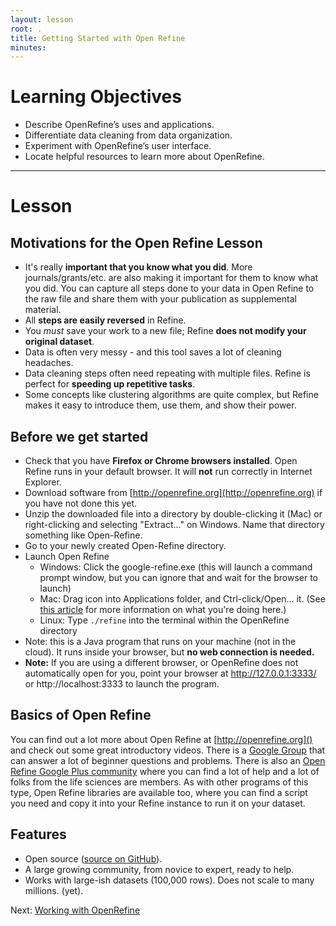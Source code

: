 ```yaml
---
layout: lesson
root: .
title: Getting Started with Open Refine
minutes:
---
```


# Learning Objectives

* Describe OpenRefine’s uses and applications.
* Differentiate data cleaning from data organization.
* Experiment with OpenRefine’s user interface.
* Locate helpful resources to learn more about OpenRefine.

----------------------------------------------------

# Lesson

## Motivations for the Open Refine Lesson

* It's really **important that you know what you did**. More journals/grants/etc. are also making it important for them to know what you did. You can capture all steps done to your data in Open Refine to the raw file and share them with your publication as supplemental material.
* All **steps are easily reversed** in Refine.
* You _must_ save your work to a new file; Refine **does not modify your original dataset**.
* Data is often very messy - and this tool saves a lot of cleaning headaches.
* Data cleaning steps often need repeating with multiple files. Refine is perfect for **speeding up repetitive tasks**.
* Some concepts like clustering algorithms are quite complex, but Refine makes it easy to introduce them, use them, and show their power.

## Before we get started

* Check that you have **Firefox or Chrome browsers installed**. Open Refine runs in your default browser. It will **not** run correctly in Internet Explorer.
* Download software from [http://openrefine.org](http://openrefine.org) if you have not done this yet.
* Unzip the downloaded file into a directory by double-clicking it (Mac) or right-clicking and selecting "Extract..." on Windows. Name that directory something like Open-Refine.
* Go to your newly created Open-Refine directory.
* Launch Open Refine
  * Windows: Click the google-refine.exe (this will launch a command prompt window, but you can ignore that and wait for the browser to launch)
  * Mac: Drag icon into Applications folder, and Ctrl-click/Open... it. (See [this article](https://support.apple.com/kb/PH21769?locale=en_US) for more information on what you're doing here.)
  * Linux: Type `./refine` into the terminal within the OpenRefine directory
* Note: this is a Java program that runs on your machine (not in the cloud). It runs inside your browser, but **no web connection is needed.**
* **Note:** If you are using a different browser, or OpenRefine does not automatically open for you, point your browser at http://127.0.0.1:3333/ or http://localhost:3333 to launch the program.

## Basics of Open Refine

You can find out a lot more about Open Refine at [http://openrefine.org]() and check out some great introductory videos. There is a [Google Group](https://groups.google.com/forum/?hl=en#!forum/openrefine) that can answer a lot of beginner questions and problems. There is also an [Open Refine Google Plus community](https://plus.google.com/communities/117280693504889048168) where you can find a lot of help and a lot of folks from the life sciences are members. As with other programs of this type, Open Refine libraries are available too, where you can find a script you need and copy it into your Refine instance to run it on your dataset.

## Features
* Open source ([source on GitHub](https://github.com/OpenRefine/OpenRefine)).
* A large growing community, from novice to expert, ready to help.
* Works with large-ish datasets (100,000 rows). Does not scale to many millions. (yet).

Next: [Working with OpenRefine](01-working-with-openrefine.html)
